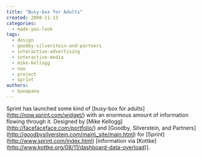 ```yaml
---
title: "Busy-box for Adults"
created: 2008-11-13
categories: 
  - made-you-look
tags: 
  - design
  - goodby-silverstein-and-partners
  - interactive-advertising
  - interactive-media
  - mike-kellogg
  - now
  - project
  - sprint
authors: 
  - banapana
---
```


Sprint has launched some kind of \[busy-box for adults\](http://now.sprint.com/widget/) with an enormous amount of information flowing through it. Designed by \[Mike Kellogg\](http://facefaceface.com/portfolio/) and \[Goodby, Silverstein, and Partners\](http://goodbysilverstein.com/main\_site/main.html) for \[Sprint\](http://www.sprint.com/index.html) \[information via \[Kottke\](http://www.kottke.org/08/11/dashboard-data-overload)\].
